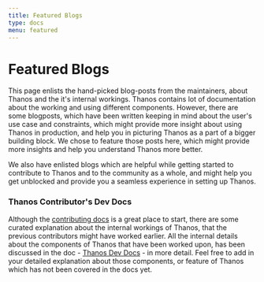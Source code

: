 ```yaml
---
title: Featured Blogs
type: docs
menu: featured
---
```


# Featured Blogs

This page enlists the hand-picked blog-posts from the maintainers, about Thanos and the it's internal workings. Thanos contains lot of documentation about the working and using different components. However, there are some blogposts, which have been written keeping in mind about the user's use case and constraints, which might provide more insight about using Thanos in production, and help you in picturing Thanos as a part of a bigger building block. We chose to feature those posts here, which might provide more insights and help you understand Thanos more better.

We also have enlisted blogs which are helpful while getting started to contribute to Thanos and to the community as a whole, and might help you get unblocked and provide you a seamless experience in setting up Thanos.

<!-- ### Using Thanos in Production

These posts depict their experience of using Thanos in production and how to proceed with setting up a working Thanos setup in short time. -->

### Thanos Contributor's Dev Docs

Although the [contributing docs](https://thanos.io/tip/contributing/contributing.md/) is a great place to start, there are some curated explanation about the internal workings of Thanos, that the previous contributors might have worked earlier. All the internal details about the components of Thanos that have been worked upon, has been discussed in the doc - [Thanos Dev Docs](https://docs.google.com/document/d/1hluKPDKsSdOqcCpOnzr7-4PxLnUtrCl5d4-TVGch_D4/edit) - in more detail. Feel free to add in your detailed explanation about those components, or feature of Thanos which has not been covered in the docs yet.
